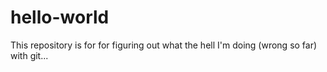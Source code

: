 # hello-world
This repository is for for figuring out what the hell I'm doing (wrong so far) with git...
